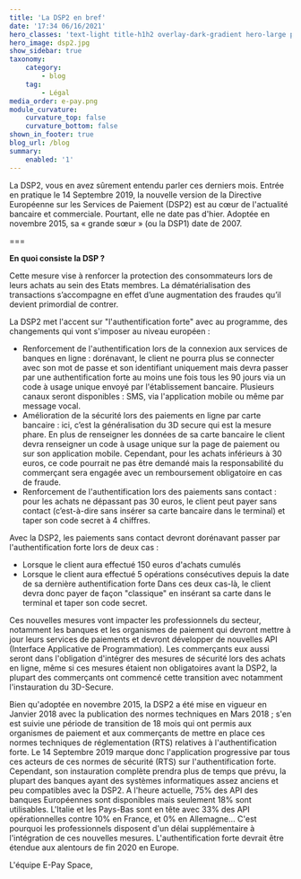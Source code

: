 ```yaml
---
title: 'La DSP2 en bref'
date: '17:34 06/16/2021'
hero_classes: 'text-light title-h1h2 overlay-dark-gradient hero-large parallax'
hero_image: dsp2.jpg
show_sidebar: true
taxonomy:
    category:
        - blog
    tag:
        - Légal
media_order: e-pay.png
module_curvature:
    curvature_top: false
    curvature_bottom: false
shown_in_footer: true
blog_url: /blog
summary:
    enabled: '1'
---
```


La DSP2, vous en avez sûrement entendu parler ces derniers mois. Entrée en pratique le 14 Septembre 2019, la nouvelle version de la Directive Européenne sur les Services de Paiement (DSP2) est au cœur de l'actualité bancaire et commerciale. Pourtant, elle ne date pas d'hier. Adoptée en novembre 2015, sa « grande sœur » (ou la DSP1) date de 2007.

===

**En quoi consiste la DSP ?**

Cette mesure vise à renforcer la protection des consommateurs lors de leurs achats au sein des Etats membres. La dématérialisation des transactions s’accompagne en effet d’une augmentation des fraudes qu’il devient primordial de contrer.

La DSP2 met l'accent sur "l'authentification forte" avec au programme, des changements qui vont s'imposer au niveau européen :

- Renforcement de l'authentification lors de la connexion aux services de banques en ligne : dorénavant, le client ne pourra plus se connecter avec son mot de passe et son identifiant uniquement mais devra passer par une authentification forte au moins une fois tous les 90 jours via un code à usage unique envoyé par l'établissement bancaire. Plusieurs canaux seront disponibles : SMS, via l'application mobile ou même par message vocal.
- Amélioration de la sécurité lors des paiements en ligne par carte bancaire : ici, c’est la généralisation du 3D secure qui est la mesure phare. En plus de renseigner les données de sa carte bancaire le client devra renseigner un code à usage unique sur la page de paiement ou sur son application mobile. Cependant, pour les achats inférieurs à 30 euros, ce code pourrait ne pas être demandé mais la responsabilité du commerçant sera engagée avec un remboursement obligatoire en cas de fraude.
- Renforcement de l'authentification lors des paiements sans contact : pour les achats ne dépassant pas 30 euros, le client peut payer sans contact (c’est-à-dire sans insérer sa carte bancaire dans le terminal) et taper son code secret à 4 chiffres. 

Avec la DSP2, les paiements sans contact devront dorénavant passer par l'authentification forte lors de deux cas :

- Lorsque le client aura effectué 150 euros d'achats cumulés
- Lorsque le client aura effectué 5 opérations consécutives depuis la date de sa dernière authentification forte
Dans ces deux cas-là, le client devra donc payer de façon "classique" en insérant sa carte dans le terminal et taper son code secret.

Ces nouvelles mesures vont impacter les professionnels du secteur, notamment les banques et les organismes de paiement qui devront mettre à jour leurs services de paiements et devront développer de nouvelles API (Interface Applicative de Programmation). Les commerçants eux aussi seront dans l'obligation d'intégrer des mesures de sécurité lors des achats en ligne, même si ces mesures étaient non obligatoires avant la DSP2, la plupart des commerçants ont commencé cette transition avec notamment l'instauration du 3D-Secure.

Bien qu'adoptée en novembre 2015, la DSP2 a été mise en vigueur en Janvier 2018 avec la publication des normes techniques en Mars 2018 ; s'en est suivie une période de transition de 18 mois qui ont permis aux organismes de paiement et aux commerçants de mettre en place ces normes techniques de réglementation (RTS) relatives à l'authentification forte. Le 14 Septembre 2019 marque donc l'application progressive par tous ces acteurs de ces normes de sécurité (RTS) sur l'authentification forte. Cependant, son instauration complète prendra plus de temps que prévu, la plupart des banques ayant des systèmes informatiques assez anciens et peu compatibles avec la DSP2. A l'heure actuelle, 75% des API des banques Européennes sont disponibles mais seulement 18% sont utilisables. L'Italie et les Pays-Bas sont en tête avec 33% des API opérationnelles contre 10% en France, et 0% en Allemagne… C'est pourquoi les professionnels disposent d'un délai supplémentaire à l'intégration de ces nouvelles mesures. L'authentification forte devrait être étendue aux alentours de fin 2020 en Europe.

L'équipe E-Pay Space,
